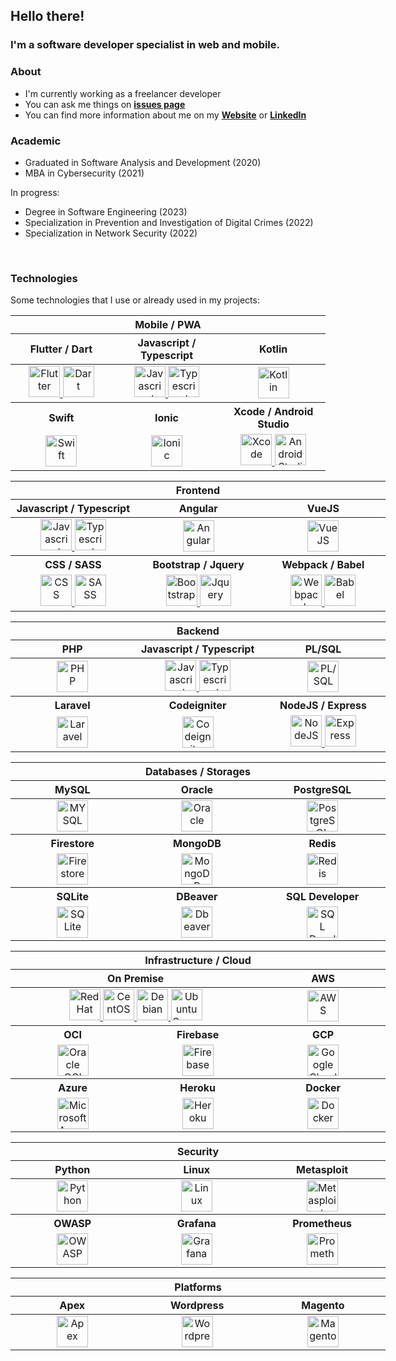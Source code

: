 ## Hello there!
### I'm a software developer specialist in web and mobile.

### About

- I'm currently working as a freelancer developer
- You can ask me things on **[issues page]**
- You can find more information about me on my **[Website]** or **[LinkedIn]**

### Academic

- Graduated in Software Analysis and Development (2020)
- MBA in Cybersecurity (2021)

In progress:
- Degree in Software Engineering (2023)
- Specialization in Prevention and Investigation of Digital Crimes (2022)
- Specialization in Network Security (2022)

<br>

### Technologies
Some technologies that I use or already used in my projects:

<table>
    <thead>
        <tr>
             <th colspan="4">Mobile / PWA</th>
        </tr>
        <tr>
             <th>Flutter / Dart</th>
             <th>Javascript / Typescript</th>
             <th>Kotlin</th>
        </tr>
    </thead>
    <tbody>
        <tr>
            <td align="center" width="200">
                <a href="https://flutter.dev">
                    <img width="50px"  src="https://cdn.jsdelivr.net/gh/devicons/devicon/icons/flutter/flutter-original.svg" alt="Flutter"/>
                </a>
                <a href="https://dart.dev">
                    <img width="50px"  src="https://cdn.jsdelivr.net/gh/devicons/devicon/icons/dart/dart-original.svg" alt="Dart"/>
                </a>
            </td>
            <td align="center" width="200">
                <a href="https://www.javascript.com">
                    <img width="50px"  src="https://cdn.jsdelivr.net/gh/devicons/devicon/icons/javascript/javascript-original.svg" alt="Javascript"/>
                </a>
                <a href="https://www.typescriptlang.org">
                    <img width="50px"  src="https://cdn.jsdelivr.net/gh/devicons/devicon/icons/typescript/typescript-original.svg" alt="Typescript"/>
                </a>
            </td>
            <td align="center" width="200">
                <a href="https://kotlinlang.org">
                    <img width="50px"  src="https://cdn.jsdelivr.net/gh/devicons/devicon/icons/kotlin/kotlin-original.svg" alt="Kotlin"/> 
                </a>
            </td>
        </tr>
        <tr>
             <th>Swift</th>
             <th>Ionic</th>
             <th>Xcode / Android Studio</th>
        </tr>
        <tr>
            <td align="center" width="200">
                <a href="https://swift.org">
                    <img width="50px"  src="https://cdn.jsdelivr.net/gh/devicons/devicon/icons/swift/swift-original.svg" alt="Swift"/>
                </a>
            </td>
            <td align="center" width="200">
                <a href="https://ionicframework.com">
                    <img width="50px"  src="https://cdn.jsdelivr.net/gh/devicons/devicon/icons/ionic/ionic-original.svg" alt="Ionic"/>
                </a>
            </td>
            <td align="center" width="200">
                <a href="https://developer.apple.com/xcode">
                    <img width="50px"  src="https://cdn.jsdelivr.net/gh/devicons/devicon/icons/xcode/xcode-original.svg" alt="Xcode"/>
                </a>
                <a href="https://developer.android.com/studio">
                    <img width="50px"  src="https://cdn.jsdelivr.net/gh/devicons/devicon/icons/androidstudio/androidstudio-original.svg" alt="Android Studio"/>
                </a>
            </td>
        </tr>
    </tbody>
</table>

<table style="width: 600px">
    <thead>
        <tr>
            <th colspan="3">Frontend</th>
        </tr>
        <tr>
            <th>Javascript / Typescript</th>
            <th>Angular</th>
            <th>VueJS</th>
        </tr>
    </thead>
    <tbody>
        <tr>
            <td align="center" width="200">
                <a href="https://www.javascript.com">
                    <img width="50px"  src="https://cdn.jsdelivr.net/gh/devicons/devicon/icons/javascript/javascript-original.svg" alt="Javascript"/>
                </a>
                <a href="https://www.typescriptlang.org">
                    <img width="50px"  src="https://cdn.jsdelivr.net/gh/devicons/devicon/icons/typescript/typescript-original.svg" alt="Typescript"/>
                </a>
            </td>
            <td align="center" width="200">
                <a href="https://angular.io">
                    <img width="50px"  src="https://cdn.jsdelivr.net/gh/devicons/devicon/icons/angularjs/angularjs-original.svg" alt="Angular"/>
                </a>
            </td>
            <td align="center" width="200">
                <a href="https://vuejs.org">
                    <img width="50px"  src="https://cdn.jsdelivr.net/gh/devicons/devicon/icons/vuejs/vuejs-original.svg" alt="VueJS"/>
                </a>
            </td>
        </tr>
        <tr>
            <th>CSS / SASS</th>
            <th>Bootstrap / Jquery</th>
            <th>Webpack / Babel</th>
        </tr>
        <tr>
            <td align="center" width="200">
                <a href="https://developer.mozilla.org/en-US/docs/Web/CSS">
                    <img width="50px" src="https://cdn.jsdelivr.net/gh/devicons/devicon/icons/css3/css3-original.svg" alt="CSS"/>
                </a>
                <a href="https://sass-lang.com">
                    <img width="50px" src="https://cdn.jsdelivr.net/gh/devicons/devicon/icons/sass/sass-original.svg" alt="SASS"/>
                </a>
            </td>
            <td align="center" width="200">
                <a href="https://getbootstrap.com">
                    <img width="50px" src="https://cdn.jsdelivr.net/gh/devicons/devicon/icons/bootstrap/bootstrap-original.svg" alt="Bootstrap"/>
                </a>
                <a href="https://jquery.com">
                    <img width="50px" src="https://cdn.jsdelivr.net/gh/devicons/devicon/icons/jquery/jquery-original.svg" alt="Jquery"/>
                </a>
            </td>
            <td align="center" width="200">
                <a href="https://webpack.js.org">
                    <img width="50px" src="https://cdn.jsdelivr.net/gh/devicons/devicon/icons/webpack/webpack-original.svg" alt="Webpack"/>
                </a>
                <a href="https://babeljs.io">
                    <img width="50px" src="https://cdn.jsdelivr.net/gh/devicons/devicon/icons/babel/babel-original.svg" alt="Babel"/>
                </a>
            </td>
        </tr>
    </tbody>
</table>

<table style="width: 600px">
    <thead>
        <tr>
            <th colspan="3">Backend</th>
        </tr>
        <tr>
            <th>PHP</th>
            <th>Javascript / Typescript</th>
            <th>PL/SQL</th>
        </tr>
    </thead>
    <tbody>
        <tr>
            <td align="center" width="200">
                <a href="https://www.php.net">
                    <img width="50px"  src="https://cdn.jsdelivr.net/gh/devicons/devicon/icons/php/php-plain.svg" alt="PHP"/>
                </a>
            </td>
            <td align="center" width="200">
                <a href="https://www.javascript.com">
                    <img width="50px"  src="https://cdn.jsdelivr.net/gh/devicons/devicon/icons/javascript/javascript-original.svg" alt="Javascript"/>
                </a>
                <a href="https://www.typescriptlang.org">
                    <img width="50px"  src="https://cdn.jsdelivr.net/gh/devicons/devicon/icons/typescript/typescript-original.svg" alt="Typescript"/>
                </a>
            </td>
            <td align="center" width="200">
                <a href="https://laravel.com">
                    <img width="50px"  src="https://my.trocaire.edu/wp-content/uploads/2016/12/pl-sql.png" alt="PL/SQL"/>
                </a>
            </td>
        </tr>
        <tr>
            <th>Laravel</th>
            <th>Codeigniter</th>
            <th>NodeJS / Express</th>
        </tr>
        <tr>
            <td align="center" width="200">
                <a href="https://laravel.com">
                    <img width="50px"  src="https://cdn.jsdelivr.net/gh/devicons/devicon/icons/laravel/laravel-plain.svg" alt="Laravel"/>
                </a>
            </td>
            <td align="center" width="200">
                <a href="https://codeigniter.com">
                    <img width="50px"  src="https://cdn.jsdelivr.net/gh/devicons/devicon/icons/codeigniter/codeigniter-plain.svg" alt="Codeigniter"/>
                </a>
            </td>
            <td align="center" width="200">
                <a href="https://nodejs.org">
                    <img width="50px"  src="https://cdn.jsdelivr.net/gh/devicons/devicon/icons/nodejs/nodejs-original.svg" alt="NodeJS"/>
                </a>
                <a href="https://expressjs.com">
                    <img width="50px"  src="https://cdn.jsdelivr.net/gh/devicons/devicon/icons/express/express-original.svg" alt="Express"/>
                </a>
            </td>
        </tr>
    </tbody>
</table>

<table style="width: 600px">
    <thead>
    <tr>
        <th colspan="3">Databases / Storages</th>
    </tr>
    <tr>
         <th>MySQL</th>
         <th>Oracle</th>
         <th>PostgreSQL</th>
    </tr>
    </thead>
    <tbody>
        <tr>
            <td align="center" width="200">
                <a href="https://www.mysql.com">
                    <img width="50px"  src="https://cdn.jsdelivr.net/gh/devicons/devicon/icons/mysql/mysql-original-wordmark.svg" alt="MYSQL"/>
                </a>
            </td>
            <td align="center" width="200">
                <a href="https://www.oracle.com/database">
                    <img width="50px"  src="https://cdn.jsdelivr.net/gh/devicons/devicon/icons/oracle/oracle-original.svg" alt="Oracle"/>
                </a>
            </td>
            <td align="center" width="200">
                <a href="https://www.postgresql.org/">
                    <img width="50px"  src="https://cdn.jsdelivr.net/gh/devicons/devicon/icons/postgresql/postgresql-original.svg" alt="PostgreSQL"/>
                </a>
            </td>
        </tr>
        <tr>
            <th>Firestore</th>
            <th>MongoDB</th>
            <th>Redis</th>
        </tr>
        <tr>
            <td align="center" width="200">
                <a href="https://firebase.google.com/docs/firestore">
                    <img width="50px"  src="https://seeklogo.com/images/F/firestore-logo-3828671CC5-seeklogo.com.png" alt="Firestore"/>
                </a>
            </td>
            <td align="center" width="200">
                <a href="https://www.mongodb.com/">
                    <img width="50px"  src="https://cdn.jsdelivr.net/gh/devicons/devicon/icons/mongodb/mongodb-original.svg" alt="MongoDB"/>
                </a>
            </td>
            <td align="center" width="200">
                <a href="https://redis.io">
                    <img width="50px"  src="https://cdn.jsdelivr.net/gh/devicons/devicon/icons/redis/redis-original.svg" alt="Redis"/>
                </a>
            </td>
        </tr>
        <tr>
            <th>SQLite</th>
            <th>DBeaver</th>
            <th>SQL Developer</th>
        </tr>
        <tr>
            <td align="center" width="200">
                <a href="https://www.sqlite.org">
                    <img width="50px"  src="https://cdn.jsdelivr.net/gh/devicons/devicon/icons/sqlite/sqlite-original.svg" alt="SQLite"/>
                </a>
            </td>
            <td align="center" width="200">
                <a href="https://dbeaver.io">
                    <img width="50px"  src="https://dbeaver.com/img/dbeaver-head.png" alt="Dbeaver"/>
                </a>
            </td>
            <td align="center" width="200">
                <a href="https://www.oracle.com/database/sqldeveloper/">
                    <img width="50px"  src="https://upload.wikimedia.org/wikipedia/en/6/68/Oracle_SQL_Developer_logo.svg" alt="SQL Developer"/>
                </a>
            </td>
        </tr>
    </tbody>
</table>

<table style="width: 600px">
    <thead>
    <tr>
        <th colspan="3">Infrastructure / Cloud</th>
    </tr>
    <tr>
        <th colspan="2">On Premise</th>
        <th>AWS</th>
    </tr>
    </thead>
    <tbody>
    <tr>
        <td align="center" width="200" colspan="2">
            <a href="https://www.redhat.com">
                <img width="50px" src="https://cdn.jsdelivr.net/gh/devicons/devicon/icons/redhat/redhat-original.svg" alt="RedHat"/>
            </a>
            <a href="https://www.centos.org">
                <img width="50px" src="https://cdn.jsdelivr.net/gh/devicons/devicon/icons/centos/centos-original.svg" alt="CentOS"/>
            </a>
            <a href="https://www.debian.org/">
                <img width="50px" src="https://cdn.jsdelivr.net/gh/devicons/devicon/icons/debian/debian-original.svg" alt="Debian"/>
            </a>
            <a href="https://ubuntu.com/server">
                <img width="50px" src="https://cdn.jsdelivr.net/gh/devicons/devicon/icons/ubuntu/ubuntu-plain.svg" alt="Ubuntu Server"/>
            </a>
        </td>
        <td align="center" width="200">
            <a href="https://aws.amazon.com">
                <img width="50px" src="https://cdn.jsdelivr.net/gh/devicons/devicon/icons/amazonwebservices/amazonwebservices-original.svg" alt="AWS"/>
            </a>
        </td>
    </tr>
     <tr>
        <th>OCI</th>
        <th>Firebase</th>
        <th>GCP</th>
    </tr>
    <tr>
        <td align="center" width="200">
            <a href="https://www.oracle.com/cloud">
                <img width="50px"  src="https://cdn.jsdelivr.net/gh/devicons/devicon/icons/oracle/oracle-original.svg" alt="Oracle OCI"/>
            </a>
        </td>
        <td align="center" width="200">
            <a href="https://firebase.google.com">
                <img width="50px"  src="https://cdn.jsdelivr.net/gh/devicons/devicon/icons/firebase/firebase-plain.svg" alt="Firebase"/>
            </a>
        </td>
        <td align="center" width="200">
            <a href="https://cloud.google.com">
                <img width="50px"  src="https://cdn.jsdelivr.net/gh/devicons/devicon/icons/googlecloud/googlecloud-original.svg" alt="Google Cloud Platform"/>
            </a>
        </td>
    </tr>
    <tr>
        <th>Azure</th>
        <th>Heroku</th>
        <th>Docker</th>
    </tr>
    <tr>
        <td align="center" width="200">
            <a href="https://azure.microsoft.com/en-us">
                <img width="50px"  src="https://cdn.jsdelivr.net/gh/devicons/devicon/icons/azure/azure-original.svg" alt="Microsoft Azure"/>
            </a>
        </td>
        <td align="center" width="200">
            <a href="https://www.heroku.com">
                <img width="50px"  src="https://cdn.jsdelivr.net/gh/devicons/devicon/icons/heroku/heroku-original.svg" alt="Heroku"/>
            </a>
        </td>
        <td align="center" width="200">
            <a href="https://www.docker.com">
                <img width="50px"  src="https://cdn.jsdelivr.net/gh/devicons/devicon/icons/docker/docker-original.svg" alt="Docker"/>
            </a>
        </td>
    </tr>
    </tbody>
</table>

<table style="width: 600px">
    <thead>
    <tr>
        <th colspan="6">Security</th>
    </tr>
     <tr>
         <th>Python</th>
         <th>Linux</th>
         <th>Metasploit</th>
    </tr>
    </thead>
    <tbody>
        <tr>
            <td align="center" width="200">
                <a href="https://www.python.org">
                    <img width="50px"  src="https://cdn.jsdelivr.net/gh/devicons/devicon/icons/python/python-original.svg" alt="Python"/>
                </a>
            </td>
            <td align="center" width="200">
                <a href="https://www.linux.org">
                    <img width="50px"  src="https://cdn.jsdelivr.net/gh/devicons/devicon/icons/linux/linux-original.svg" alt="Linux"/>
                </a>
            </td>
            <td align="center" width="200">
                <a href="https://www.metasploit.com">
                    <img width="50px"  src="https://www.kali.org/tools/metasploit-framework/images/metasploit-framework-logo.svg" alt="Metasploit"/>
                </a>
            </td>
        </tr>
        <tr>
            <th>OWASP</th>
            <th>Grafana</th>
            <th>Prometheus</th>
        </tr>
        <tr>
            <td align="center" width="200">
                <a href="https://owasp.org/www-project-top-ten">
                    <img width="50px"  src="https://cydrill.com/wp-content/uploads/owasp_logo_flat2_icon.png" alt="OWASP"/>
                </a>
            </td>
            <td align="center" width="200">
                <a href="https://grafana.com">
                    <img width="50px"  src="https://cdn.jsdelivr.net/gh/devicons/devicon/icons/grafana/grafana-original.svg" alt="Grafana"/>
                </a>
            </td>
            <td align="center" width="200">
                <a href="https://prometheus.io">
                    <img width="50px"  src="https://cdn.jsdelivr.net/gh/devicons/devicon/icons/prometheus/prometheus-original.svg" alt="Prometheus"/>
                </a>
            </td>
        </tr>
    </tbody>
</table>

<table style="width: 600px">
    <thead>
    <tr>
        <th colspan="4">Platforms</th>
    </tr>
    <tr>
        <th>Apex</th>
        <th>Wordpress</th>
        <th>Magento</th>
    </tr>
    </thead>
    <tbody>
    <tr>
        <td align="center" width="200">
            <a href="https://apex.oracle.com">
                <img width="50px"  src="https://www.oracle.com/a/ocom/img/dc/em/oracle-apex.png" alt="Apex"/>
            </a>
        </td>
        <td align="center" width="200">
            <a href="https://wordpress.com">
                <img width="50px"  src="https://cdn.jsdelivr.net/gh/devicons/devicon/icons/wordpress/wordpress-plain.svg" alt="Wordpress"/>
            </a>
        </td>
        <td align="center" width="200">
            <a href="https://business.adobe.com/products/magento/magento-commerce.html">
                <img width="50px"  src="https://cdn.jsdelivr.net/gh/devicons/devicon/icons/magento/magento-original.svg" alt="Magento"/>
            </a>
        </td>
    </tr>
    </tbody>
</table>

[issues page]: https://github.com/rogerninow/rogerninow/issues "rogerninow/issues"
[linkedin]: https://www.linkedin.com/in/rogerninow "Róger Ninow LinkedIn"
[website]: https://rogerninow.com "Róger Ninow"
